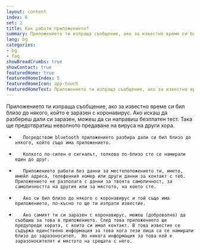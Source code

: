 ```yaml
---
layout: content
index: 6
set: 2
title: Как работи приложението?
summary: Приложението ти изпраща съобщение, ако за известно време си бил близо до някого, който е заразен с коронавирус.
lang: bg
categories:
- bg
- faq
showBreadCrumbs: true
showContact: true
featuredHome: true
featuredHomeIndex: 5
featuredHomeIcon: app-touch
featuredHomeText: Приложението ти изпраща съобщение, ако за известно време си бил близо до някого, който е заразен с коронавирус.
---
```


Приложението ти изпраща съобщение, ако за известно време си бил близо до някого, който е заразен с коронавирус. Ако искаш да разбереш дали си заразен, можеш да си направиш безплатен тест. Така ще предотвратиш неволното предаване на вируса на други хора.
*        Посредством bluetooth приложението разбира дали си бил близо до някого, който също има приложението.
*        Колкото по-силен е сигналът, толкова по-близо сте се намирали един до друг.
*        Приложението работи без данни за местоположението ти, името, имейл адреса, телефонния номер или други данни за контакт с теб. Приложението не разполага с данни за твоята самоличност, за самоличността на другия или за мястото, на което сте. 
*        Ако си бил близо до някого с коронавирус и той също има приложението, по-късно то ще ти изпрати известие.
*        Ако самият ти си заразен с коронавирус, можеш (доброволно) да съобщиш за това в приложението. След това приложението ще предупреди хората, с които си имал контакт. В това известие се съдържа единствено информация за това кога тези лица са се намирали близо до заразоносител.  Но никога информация за това кой е заразоносителят и мястото на срещата с него. 
